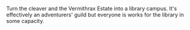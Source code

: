 Turn the cleaver and the Vermithrax Estate into a library campus. It's effectively an adventurers' guild but everyone is works for the library in some capacity.
